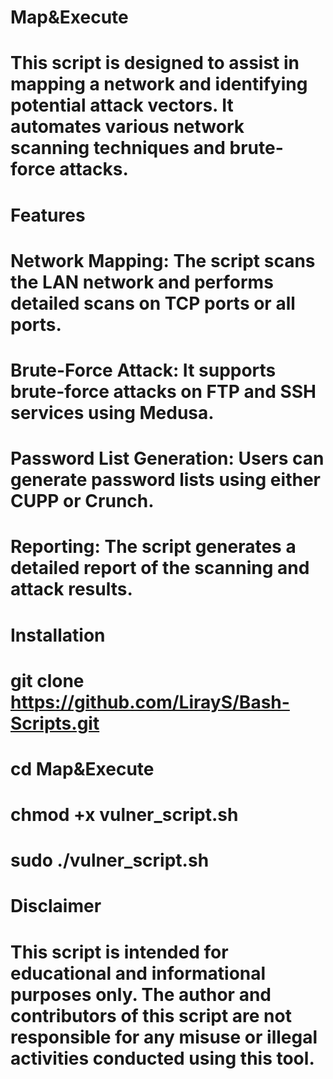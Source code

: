 # Map&Execute 
# 
# This script is designed to assist in mapping a network and identifying potential attack vectors. It automates various network scanning techniques and brute-force attacks.
#
# Features
# Network Mapping: The script scans the LAN network and performs detailed scans on TCP ports or all ports.
# Brute-Force Attack: It supports brute-force attacks on FTP and SSH services using Medusa.
# Password List Generation: Users can generate password lists using either CUPP or Crunch.
# Reporting: The script generates a detailed report of the scanning and attack results.
# 
# Installation
# git clone https://github.com/LirayS/Bash-Scripts.git
# cd Map&Execute
# chmod +x vulner_script.sh
# sudo ./vulner_script.sh
#
# Disclaimer
# This script is intended for educational and informational purposes only. The author and contributors of this script are not responsible for any misuse or illegal activities conducted using this tool.


